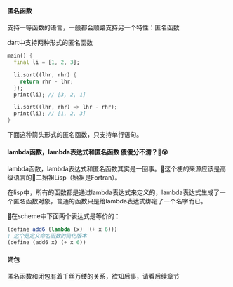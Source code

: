 #### 匿名函数

支持一等函数的语言，一般都会顺路支持另一个特性：匿名函数

dart中支持两种形式的匿名函数

```dart
main() {
  final li = [1, 2, 3];

  li.sort((lhr, rhr) {
    return rhr - lhr;
  });
  print(li); // [3, 2, 1]

  li.sort((lhr, rhr) => lhr - rhr);
  print(li); // [1, 2, 3]
}
```

下面这种箭头形式的匿名函数，只支持单行语句。


#### lambda函数，lambda表达式和匿名函数 傻傻分不清？😵
lambda函数，lambda表达式和匿名函数其实是一回事。这个梗的来源应该是高级语言的二始祖Lisp（始祖是Fortran）。

在lisp中，所有的函数都是通过lambda表达式来定义的，lambda表达式生成了一个匿名函数对象，普通的函数只是给lambda表达式绑定了一个名字而已。

在scheme中下面两个表达式是等价的：
```scheme
(define add6 (lambda (x)  (+ x 6)))
; 这个是定义命名函数的简化版本
(define (add6 x) (+ x 6))
```

#### 闭包

匿名函数和闭包有着千丝万缕的关系，欲知后事，请看后续章节